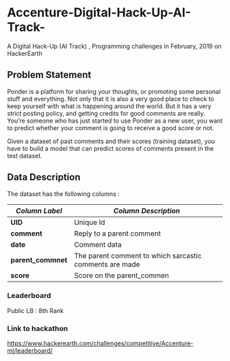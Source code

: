 # Accenture-Digital-Hack-Up-AI-Track-
A Digital Hack-Up (AI Track) , Programming challenges in February, 2019 on HackerEarth


## Problem Statement
Ponder is a platform for sharing your thoughts, or promoting some personal stuff and everything. Not only that it is also a very good place to check to keep yourself with what is happening around the world. But it has a very strict posting policy, and getting credits for good comments are really. You’re someone who has just started to use Ponder as a new user, you want to predict whether your comment is going to receive a good score or not.

Given a dataset of past comments and their scores (training dataset), you have to build a model that can predict scores of comments present in the test dataset.

## Data Description
The dataset has the following columns :

| *Column Label*        |  *Column Description*                                     |
| --------------------- | --------------------------------------------------------- |
| **UID**               |   Unique Id                                               |
| **comment**           |   Reply to a parent comment                               |
| **date**              |   Comment data                                            |
| **parent_commnet**    |   The parent comment to which sarcastic comments are made |
| **score**             |   Score on the parent_commen                              |
    

### Leaderboard
Public LB : 8th Rank



### Link to hackathon
https://www.hackerearth.com/challenges/competitive/Accenture-ml/leaderboard/
